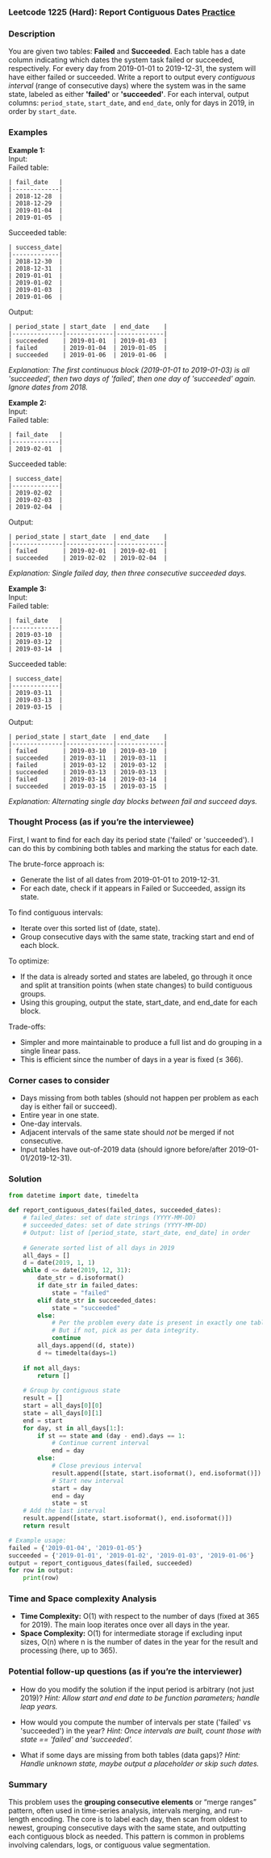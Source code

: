 ### Leetcode 1225 (Hard): Report Contiguous Dates [Practice](https://leetcode.com/problems/report-contiguous-dates)

### Description  
You are given two tables: **Failed** and **Succeeded**. Each table has a date column indicating which dates the system task failed or succeeded, respectively. For every day from 2019-01-01 to 2019-12-31, the system will have either failed or succeeded. Write a report to output every *contiguous interval* (range of consecutive days) where the system was in the same state, labeled as either **'failed'** or **'succeeded'**. For each interval, output columns: `period_state`, `start_date`, and `end_date`, only for days in 2019, in order by `start_date`.

### Examples  

**Example 1:**  
Input:  
Failed table:  
```
| fail_date   |
|-------------|
| 2018-12-28  |
| 2018-12-29  |
| 2019-01-04  |
| 2019-01-05  |
```
Succeeded table:  
```
| success_date|
|-------------|
| 2018-12-30  |
| 2018-12-31  |
| 2019-01-01  |
| 2019-01-02  |
| 2019-01-03  |
| 2019-01-06  |
```
Output:  
```
| period_state | start_date  | end_date    |
|--------------|-------------|-------------|
| succeeded    | 2019-01-01  | 2019-01-03  |
| failed       | 2019-01-04  | 2019-01-05  |
| succeeded    | 2019-01-06  | 2019-01-06  |
```
*Explanation: The first continuous block (2019-01-01 to 2019-01-03) is all 'succeeded', then two days of 'failed', then one day of 'succeeded' again. Ignore dates from 2018.*


**Example 2:**  
Input:  
Failed table:  
```
| fail_date   |
|-------------|
| 2019-02-01  |
```
Succeeded table:  
```
| success_date|
|-------------|
| 2019-02-02  |
| 2019-02-03  |
| 2019-02-04  |
```
Output:  
```
| period_state | start_date  | end_date    |
|--------------|-------------|-------------|
| failed       | 2019-02-01  | 2019-02-01  |
| succeeded    | 2019-02-02  | 2019-02-04  |
```
*Explanation: Single failed day, then three consecutive succeeded days.*


**Example 3:**  
Input:  
Failed table:  
```
| fail_date   |
|-------------|
| 2019-03-10  |
| 2019-03-12  |
| 2019-03-14  |
```
Succeeded table:  
```
| success_date|
|-------------|
| 2019-03-11  |
| 2019-03-13  |
| 2019-03-15  |
```
Output:  
```
| period_state | start_date  | end_date    |
|--------------|-------------|-------------|
| failed       | 2019-03-10  | 2019-03-10  |
| succeeded    | 2019-03-11  | 2019-03-11  |
| failed       | 2019-03-12  | 2019-03-12  |
| succeeded    | 2019-03-13  | 2019-03-13  |
| failed       | 2019-03-14  | 2019-03-14  |
| succeeded    | 2019-03-15  | 2019-03-15  |
```
*Explanation: Alternating single day blocks between fail and succeed days.*

### Thought Process (as if you’re the interviewee)  
First, I want to find for each day its period state ('failed' or 'succeeded'). I can do this by combining both tables and marking the status for each date.

The brute-force approach is:
- Generate the list of all dates from 2019-01-01 to 2019-12-31.
- For each date, check if it appears in Failed or Succeeded, assign its state.

To find contiguous intervals:
- Iterate over this sorted list of (date, state).
- Group consecutive days with the same state, tracking start and end of each block.

To optimize:
- If the data is already sorted and states are labeled, go through it once and split at transition points (when state changes) to build contiguous groups.
- Using this grouping, output the state, start_date, and end_date for each block.

Trade-offs:
- Simpler and more maintainable to produce a full list and do grouping in a single linear pass.
- This is efficient since the number of days in a year is fixed (≤ 366).

### Corner cases to consider  
- Days missing from both tables (should not happen per problem as each day is either fail or succeed).
- Entire year in one state.
- One-day intervals.
- Adjacent intervals of the same state should *not* be merged if not consecutive.
- Input tables have out-of-2019 data (should ignore before/after 2019-01-01/2019-12-31).

### Solution

```python
from datetime import date, timedelta

def report_contiguous_dates(failed_dates, succeeded_dates):
    # failed_dates: set of date strings (YYYY-MM-DD)
    # succeeded_dates: set of date strings (YYYY-MM-DD)
    # Output: list of [period_state, start_date, end_date] in order
    
    # Generate sorted list of all days in 2019
    all_days = []
    d = date(2019, 1, 1)
    while d <= date(2019, 12, 31):
        date_str = d.isoformat()
        if date_str in failed_dates:
            state = "failed"
        elif date_str in succeeded_dates:
            state = "succeeded"
        else:
            # Per the problem every date is present in exactly one table.
            # But if not, pick as per data integrity.
            continue
        all_days.append((d, state))
        d += timedelta(days=1)
    
    if not all_days:
        return []
    
    # Group by contiguous state
    result = []
    start = all_days[0][0]
    state = all_days[0][1]
    end = start
    for day, st in all_days[1:]:
        if st == state and (day - end).days == 1:
            # Continue current interval
            end = day
        else:
            # Close previous interval
            result.append([state, start.isoformat(), end.isoformat()])
            # Start new interval
            start = day
            end = day
            state = st
    # Add the last interval
    result.append([state, start.isoformat(), end.isoformat()])
    return result

# Example usage:
failed = {'2019-01-04', '2019-01-05'}
succeeded = {'2019-01-01', '2019-01-02', '2019-01-03', '2019-01-06'}
output = report_contiguous_dates(failed, succeeded)
for row in output:
    print(row)
```

### Time and Space complexity Analysis  

- **Time Complexity:** O(1) with respect to the number of days (fixed at 365 for 2019). The main loop iterates once over all days in the year.
- **Space Complexity:** O(1) for intermediate storage if excluding input sizes, O(n) where n is the number of dates in the year for the result and processing (here, up to 365).

### Potential follow-up questions (as if you’re the interviewer)  

- How do you modify the solution if the input period is arbitrary (not just 2019)?
  *Hint: Allow start and end date to be function parameters; handle leap years.*

- How would you compute the number of intervals per state ('failed' vs 'succeeded') in the year?
  *Hint: Once intervals are built, count those with state == 'failed' and 'succeeded'.*

- What if some days are missing from both tables (data gaps)?
  *Hint: Handle unknown state, maybe output a placeholder or skip such dates.*

### Summary
This problem uses the **grouping consecutive elements** or “merge ranges” pattern, often used in time-series analysis, intervals merging, and run-length encoding. The core is to label each day, then scan from oldest to newest, grouping consecutive days with the same state, and outputting each contiguous block as needed. This pattern is common in problems involving calendars, logs, or contiguous value segmentation.